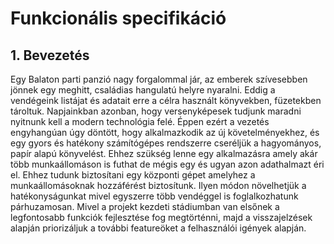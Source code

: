 # Funkcionális specifikáció

## 1. Bevezetés
 
 Egy Balaton parti panzió nagy forgalommal jár, az emberek szívesebben jönnek egy meghitt,
  családias hangulatú helyre nyaralni. Eddig a vendégeink listájat és adatait erre a célra használt könyvekben,
  füzetekben tároltuk. Napjainkban azonban, hogy versenyképesek tudjunk maradni nyitnunk kell a modern technológia felé.
  Éppen ezért a vezetés engyhangúan úgy döntött, hogy alkalmazkodik az új követelményekhez,
  és egy gyors és hatékony számítógépes rendszerre cseréljük a hagyományos, papír alapú könyvelést.
  Ehhez szükség lenne egy alkalmazásra amely akár több munkaállomáson is futhat de mégis egy és ugyan azon
  adathalmazt éri el. Ehhez tudunk biztosítani egy központi gépet amelyhez a munkaállomásoknak hozzáférést biztosítunk.
  Ilyen módon növelhetjük a hatékonyságunkat mivel egyszerre több vendéggel is foglalkozhatunk párhuzamosan. 
  Mivel a projekt kezdeti stádiumban van elsőnek a legfontosabb funkciók fejlesztése fog megtörténni, 
  majd a visszajelzések alapján priorizáljuk a további featureöket a felhasználói igények alapján.
